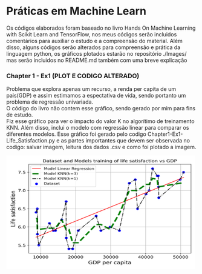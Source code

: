 # Práticas em Machine Learn 
Os códigos elaborados foram baseado no livro Hands On Machine Learning with Scikit Learn and TensorFlow, nos meus códigos serão incluidos comentários para auxiliar o estudo e a compreensão do material.
Além disso, alguns códigos serão alterados para compreensão e prática da linguagem python, os gráficos plotados estarão no repositório ./Images/ mas serão incluidos no README.md também com uma breve explicação

[](https://raw.githubusercontent.com/EwertonPSA/Practices_Machine_Learn/master/Book_Hands_On_ML/Images/life%20satisfaction%20vs%20GDP.png=)

### Chapter 1 - Ex1 (PLOT E CODIGO ALTERADO)
Problema que explora apenas um recurso, a renda per capita de um pais(GDP) e assim estimamos a espectativa de vida, sendo portanto um problema de regressão univariada. <br/>
O código do livro não contem esse gráfico, sendo gerado por mim para fins de estudo.<br/>
Fiz esse gráfico para ver o impacto do valor K no algorítimo de treinamento KNN. Além disso, inclui o modelo com regressão linear para comparar os diferentes modelos. Esse gráfico foi gerado pelo codigo Chapter1-Ex1-Life_Satisfaction.py e as partes importantes que devem ser observada no codigo: salvar imagem, leitura dos dados .csv e como foi plotado a imagem. 

<img src="https://raw.githubusercontent.com/EwertonPSA/Practices_Machine_Learn/master/Book_Hands_On_ML/Images/life%20satisfaction%20vs%20GDP.png" width="500" height="300" />
